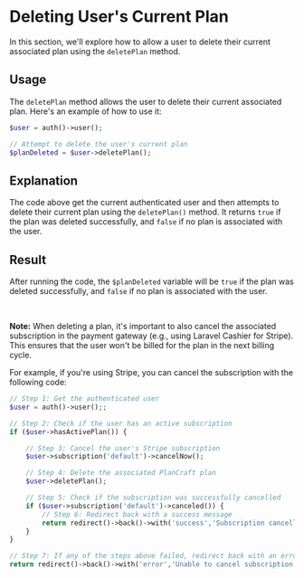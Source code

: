 # Deleting User's Current Plan

In this section, we'll explore how to allow a user to delete their current associated plan using the `deletePlan` method.

## Usage

The `deletePlan` method allows the user to delete their current associated plan. Here's an example of how to use it:

```php
$user = auth()->user();

// Attempt to delete the user's current plan
$planDeleted = $user->deletePlan();
```

## Explanation

The code above get the current authenticated user and then attempts to delete their current plan using the `deletePlan()` method. It returns `true` if the plan was deleted successfully, and `false` if no plan is associated with the user.

## Result

After running the code, the `$planDeleted` variable will be `true` if the plan was deleted successfully, and `false` if no plan is associated with the user.

<br />

**Note:** When deleting a plan, it's important to also cancel the associated subscription in the payment gateway (e.g., using Laravel Cashier for Stripe). This ensures that the user won't be billed for the plan in the next billing cycle.

For example, if you're using Stripe, you can cancel the subscription with the following code:

```php
// Step 1: Get the authenticated user
$user = auth()->user();;

// Step 2: Check if the user has an active subscription
if ($user->hasActivePlan()) {

    // Step 3: Cancel the user's Stripe subscription
    $user->subscription('default')->cancelNow();

    // Step 4: Delete the associated PlanCraft plan
    $user->deletePlan();

    // Step 5: Check if the subscription was successfully cancelled
    if ($user->subscription('default')->canceled()) {
        // Step 6: Redirect back with a success message
        return redirect()->back()->with('success','Subscription cancelled successfully.');
    }
}

// Step 7: If any of the steps above failed, redirect back with an error message
return redirect()->back()->with('error','Unable to cancel subscription.');
```
